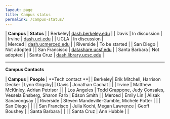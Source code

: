 ```yaml
---
layout: page
title: Campus status
permalink: /campus-status/
---
```


| **Campus** | **Status** |
| Berkeley| [dash.berkeley.edu](https://dash.berkeley.edu) |
| Davis | In discussion | 
| Irvine | [dash.uci.edu](https://dash.uci.edu) | 
| UCLA | In discussion |  
| Merced | [dash.ucmerced.edu](https://dash.ucmerced.edu) | 
| Riverside | To be started |
| San Diego | Not adopted | 
| San Francisco | [datashare.ucsf.edu](https://datashare.ucsf.edu) |
| Santa Barbara | Not adopted |
| Santa Cruz | [dash.library.ucsc.edu](https://dash.library.ucsc.edu) |



----


**Campus Contacts**

| **Campus** | **People** | **Tech contact **|
| Berkeley| Erik Mitchell, Harrison Decker | Lynn Grigsby|
| Davis | Jonathan Cachat | |
| Irvine | Matthew McKinley, Adrian Petrisor | |
| Los Angeles | Todd Grappone, Judy Consales, Vessela Ensberg, Sharon Farb | Edson Smith |
| Merced | Emily Lin | Alisak Sanavongsay |
| Riverside | Steven Mandeville-Gamble, Michele Potter | |
| San Diego | | |
| San Francisco | Julia Kochi, Megan Lawrence | Geoff Boushey |
| Santa Barbara | | |
| Santa Cruz | Ann Hubble | |